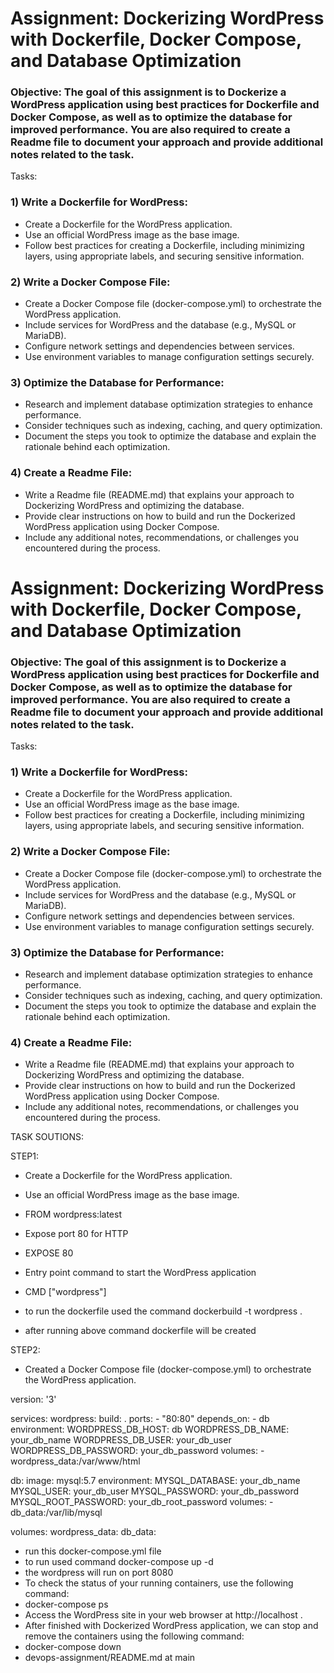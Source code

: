 
# Assignment: Dockerizing WordPress with Dockerfile, Docker Compose, and Database Optimization

### Objective: The goal of this assignment is to Dockerize a WordPress application using best practices for Dockerfile and Docker Compose, as well as to optimize the database for improved performance. You are also required to create a Readme file to document your approach and provide additional notes related to the task.

Tasks:

### 1) Write a Dockerfile for WordPress:
* Create a Dockerfile for the WordPress application.
* Use an official WordPress image as the base image.
* Follow best practices for creating a Dockerfile, including minimizing layers, using appropriate labels, and securing sensitive information.
### 2) Write a Docker Compose File:
* Create a Docker Compose file (docker-compose.yml) to orchestrate the WordPress application.
* Include services for WordPress and the database (e.g., MySQL or MariaDB).
* Configure network settings and dependencies between services.
* Use environment variables to manage configuration settings securely.
### 3) Optimize the Database for Performance:
* Research and implement database optimization strategies to enhance performance.
* Consider techniques such as indexing, caching, and query optimization.
* Document the steps you took to optimize the database and explain the rationale behind each optimization.
### 4) Create a Readme File:
* Write a Readme file (README.md) that explains your approach to Dockerizing WordPress and optimizing the database.
* Provide clear instructions on how to build and run the Dockerized WordPress application using Docker Compose.
* Include any additional notes, recommendations, or challenges you encountered during the process.

# Assignment: Dockerizing WordPress with Dockerfile, Docker Compose, and Database Optimization

### Objective: The goal of this assignment is to Dockerize a WordPress application using best practices for Dockerfile and Docker Compose, as well as to optimize the database for improved performance. You are also required to create a Readme file to document your approach and provide additional notes related to the task.

Tasks:

### 1) Write a Dockerfile for WordPress:
* Create a Dockerfile for the WordPress application.
* Use an official WordPress image as the base image.
* Follow best practices for creating a Dockerfile, including minimizing layers, using appropriate labels, and securing sensitive information.
### 2) Write a Docker Compose File:
* Create a Docker Compose file (docker-compose.yml) to orchestrate the WordPress application.
* Include services for WordPress and the database (e.g., MySQL or MariaDB).
* Configure network settings and dependencies between services.
* Use environment variables to manage configuration settings securely.
### 3) Optimize the Database for Performance:
* Research and implement database optimization strategies to enhance performance.
* Consider techniques such as indexing, caching, and query optimization.
* Document the steps you took to optimize the database and explain the rationale behind each optimization.
### 4) Create a Readme File:
* Write a Readme file (README.md) that explains your approach to Dockerizing WordPress and optimizing the database.
* Provide clear instructions on how to build and run the Dockerized WordPress application using Docker Compose.
* Include any additional notes, recommendations, or challenges you encountered during the process.




TASK SOUTIONS:

STEP1:

* Create a Dockerfile for the WordPress application.
* Use an official WordPress image as the base image.
* FROM wordpress:latest

* Expose port 80 for HTTP
* EXPOSE 80

* Entry point command to start the WordPress application
* CMD ["wordpress"]

* to run the dockerfile used the command dockerbuild -t wordpress .
* after running above command dockerfile will be created

STEP2:

* Created a Docker Compose file (docker-compose.yml) to orchestrate the WordPress application.

 version: '3'

services:
  wordpress:
    build: .
    ports:
      - "80:80"
    depends_on:
      - db
    environment:
      WORDPRESS_DB_HOST: db
      WORDPRESS_DB_NAME: your_db_name
      WORDPRESS_DB_USER: your_db_user
      WORDPRESS_DB_PASSWORD: your_db_password
    volumes:
      - wordpress_data:/var/www/html

  db:
    image: mysql:5.7
    environment:
      MYSQL_DATABASE: your_db_name
      MYSQL_USER: your_db_user
      MYSQL_PASSWORD: your_db_password
      MYSQL_ROOT_PASSWORD: your_db_root_password
    volumes:
      - db_data:/var/lib/mysql

volumes:
  wordpress_data:
  db_data:


* run this docker-compose.yml file
* to run used command docker-compose up -d
* the wordpress will run on port 8080
* To check the status of your running containers, use the following command:
* docker-compose ps
* Access the WordPress site in your web browser at http://localhost .
* After finished with Dockerized WordPress application, we can stop and remove the containers using the following command:
* docker-compose down
* devops-assignment/README.md at main
